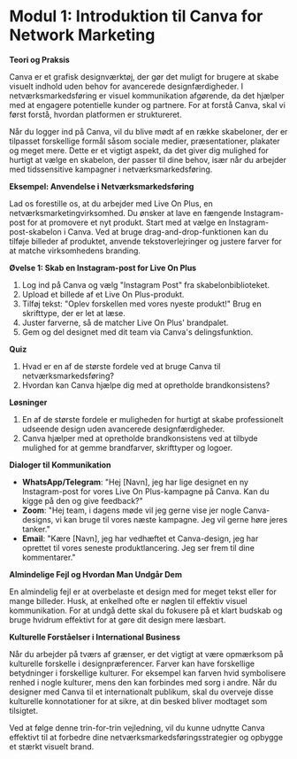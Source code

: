 # **Modul 1: Introduktion til Canva for Network Marketing**

**Teori og Praksis**

Canva er et grafisk designværktøj, der gør det muligt for brugere at skabe visuelt indhold uden behov for avancerede designfærdigheder. I netværksmarkedsføring er visuel kommunikation afgørende, da det hjælper med at engagere potentielle kunder og partnere. For at forstå Canva, skal vi først forstå, hvordan platformen er struktureret.

Når du logger ind på Canva, vil du blive mødt af en række skabeloner, der er tilpasset forskellige formål såsom sociale medier, præsentationer, plakater og meget mere. Dette er et vigtigt aspekt, da det giver dig mulighed for hurtigt at vælge en skabelon, der passer til dine behov, især når du arbejder med tidssensitive kampagner i netværksmarkedsføring.

**Eksempel: Anvendelse i Netværksmarkedsføring**

Lad os forestille os, at du arbejder med Live On Plus, en netværksmarketingvirksomhed. Du ønsker at lave en fængende Instagram-post for at promovere et nyt produkt. Start med at vælge en Instagram-post-skabelon i Canva. Ved at bruge drag-and-drop-funktionen kan du tilføje billeder af produktet, anvende tekstoverlejringer og justere farver for at matche virksomhedens branding.

**Øvelse 1: Skab en Instagram-post for Live On Plus**

1. Log ind på Canva og vælg "Instagram Post" fra skabelonbiblioteket.
2. Upload et billede af et Live On Plus-produkt.
3. Tilføj tekst: "Oplev forskellen med vores nyeste produkt!" Brug en skrifttype, der er let at læse.
4. Juster farverne, så de matcher Live On Plus' brandpalet.
5. Gem og del designet med dit team via Canva's delingsfunktion.

**Quiz**

1. Hvad er en af de største fordele ved at bruge Canva til netværksmarkedsføring?
2. Hvordan kan Canva hjælpe dig med at opretholde brandkonsistens?

**Løsninger**

1. En af de største fordele er muligheden for hurtigt at skabe professionelt udseende design uden avancerede designfærdigheder.
2. Canva hjælper med at opretholde brandkonsistens ved at tilbyde mulighed for at gemme brandfarver, skrifttyper og logoer.

**Dialoger til Kommunikation**

- **WhatsApp/Telegram**: "Hej [Navn], jeg har lige designet en ny Instagram-post for vores Live On Plus-kampagne på Canva. Kan du kigge på den og give feedback?"
- **Zoom**: "Hej team, i dagens møde vil jeg gerne vise jer nogle Canva-designs, vi kan bruge til vores næste kampagne. Jeg vil gerne høre jeres tanker."
- **Email**: "Kære [Navn], jeg har vedhæftet et Canva-design, jeg har oprettet til vores seneste produktlancering. Jeg ser frem til dine kommentarer."

**Almindelige Fejl og Hvordan Man Undgår Dem**

En almindelig fejl er at overbelaste et design med for meget tekst eller for mange billeder. Husk, at enkelhed ofte er nøglen til effektiv visuel kommunikation. For at undgå dette skal du fokusere på et klart budskab og bruge hvidrum effektivt for at gøre dit design mere læsbart.

**Kulturelle Forståelser i International Business**

Når du arbejder på tværs af grænser, er det vigtigt at være opmærksom på kulturelle forskelle i designpræferencer. Farver kan have forskellige betydninger i forskellige kulturer. For eksempel kan farven hvid symbolisere renhed i nogle kulturer, mens den kan forbindes med sorg i andre. Når du designer med Canva til et internationalt publikum, skal du overveje disse kulturelle konnotationer for at sikre, at din besked bliver modtaget som tilsigtet.

Ved at følge denne trin-for-trin vejledning, vil du kunne udnytte Canva effektivt til at forbedre dine netværksmarkedsføringsstrategier og opbygge et stærkt visuelt brand.